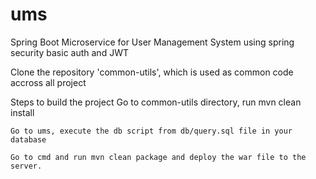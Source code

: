 # ums
Spring Boot Microservice for User Management System using spring security basic auth and JWT

Clone the repository 'common-utils', which is used as common code accross all project

Steps to build the project
    Go to common-utils directory, run mvn clean install
    
    Go to ums, execute the db script from db/query.sql file in your database
    
    Go to cmd and run mvn clean package and deploy the war file to the server.
